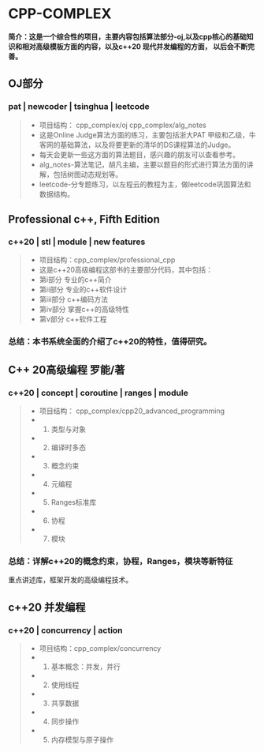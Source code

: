 # CPP-COMPLEX
**简介：这是一个综合性的项目，主要内容包括算法部分-oj,以及cpp核心的基础知识和相对高级模板方面的内容，以及c++20 现代并发编程的方面，
以后会不断完善。**
## OJ部分
### pat | newcoder | tsinghua | leetcode
> - 项目结构： cpp_complex/oj cpp_complex/alg_notes
> - 这是Online Judge算法方面的练习，主要包括浙大PAT 甲级和乙级，牛客网的基础算法，以及将要更新的清华的DS课程算法的Judge。  
> - 每天会更新一些这方面的算法题目，感兴趣的朋友可以查看参考。
> - alg_notes-算法笔记，胡凡主编，主要以题目的形式进行算法方面的讲解，包括树图动态规划等。
> - leetcode-分专题练习，以左程云的教程为主，做leetcode巩固算法和数据结构。

## Professional c++, Fifth Edition
### c++20 | stl | module | new features
> - 项目结构：cpp_complex/professional_cpp
> - 这是c++20高级编程这部书的主要部分代码，其中包括：
> - 第i部分 专业的c++简介
> - 第ii部分 专业的c++软件设计
> - 第iii部分 c++编码方法
> - 第iv部分 掌握c++的高级特性
> - 第v部分 c++软件工程
### 总结：本书系统全面的介绍了c++20的特性，值得研究。

## C++ 20高级编程 罗能/著
### c++20 | concept | coroutine | ranges | module
> - 项目结构： cpp_complex/cpp20_advanced_programming
> - 1. 类型与对象
> - 2. 编译时多态
> - 3. 概念约束
> - 4. 元编程
> - 5. Ranges标准库
> - 6. 协程
> - 7. 模块
### 总结：详解c++20的概念约束，协程，Ranges，模块等新特征
重点讲述库，框架开发的高级编程技术。

## c++20 并发编程
### c++20 | concurrency | action
> - 项目结构：cpp_complex/concurrency
> - 1. 基本概念：并发，并行
> - 2. 使用线程
> - 3. 共享数据
> - 4. 同步操作
> - 5. 内存模型与原子操作